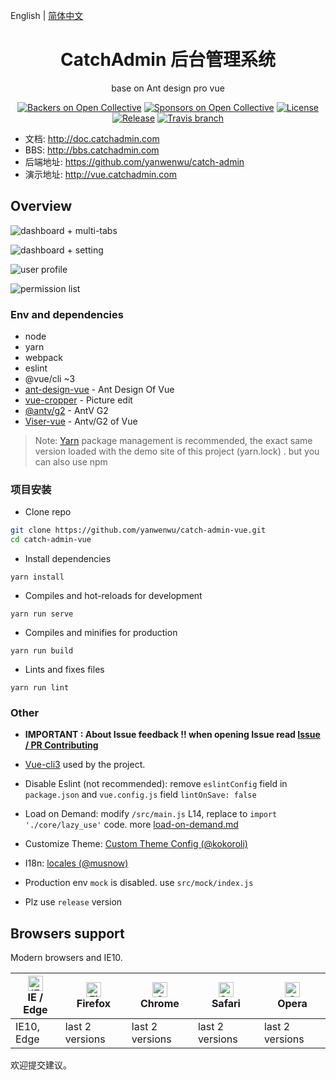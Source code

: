 English | [简体中文](./README.zh-CN.md)

<h1 align="center">CatchAdmin 后台管理系统</h1>
<div align="center">
base on Ant design pro vue 
</div>

<div align="center">

[![Backers on Open Collective](https://opencollective.com/ant-design-pro-vue/backers/badge.svg)](#backers) [![Sponsors on Open Collective](https://opencollective.com/ant-design-pro-vue/sponsors/badge.svg)](#sponsors) [![License](https://img.shields.io/npm/l/package.json.svg?style=flat)](https://github.com/sendya/ant-design-pro-vue/blob/master/LICENSE)
[![Release](https://img.shields.io/github/release/sendya/ant-design-pro-vue.svg?style=flat)](https://github.com/sendya/ant-design-pro-vue/releases/latest)
[![Travis branch](https://travis-ci.org/sendya/ant-design-pro-vue.svg?branch=master)](https://travis-ci.org/sendya/ant-design-pro-vue)

</div>

- 文档: http://doc.catchadmin.com
- BBS: http://bbs.catchadmin.com
- 后端地址: https://github.com/yanwenwu/catch-admin
- 演示地址: http://vue.catchadmin.com

Overview
----

![dashboard + multi-tabs](https://static-2.loacg.com/open/static/github/20190224163345.jpg)

![dashboard + setting](https://static-2.loacg.com/open/static/github/20181126112124.png)

![user profile](https://static-2.loacg.com/open/static/github/20180916-134251.png)

![permission list](https://static-2.loacg.com/open/static/github/20180916-154937.png)


### Env and dependencies

- node
- yarn
- webpack
- eslint
- @vue/cli ~3
- [ant-design-vue](https://github.com/vueComponent/ant-design-vue) - Ant Design Of Vue 
- [vue-cropper](https://github.com/xyxiao001/vue-cropper) - Picture edit
- [@antv/g2](https://antv.alipay.com/zh-cn/index.html) - AntV G2
- [Viser-vue](https://viserjs.github.io/docs.html#/viser/guide/installation)  - Antv/G2 of Vue

> Note:  [Yarn](https://yarnpkg.com/) package management is recommended, the exact same version loaded with the demo site of this project (yarn.lock) . but you can also use npm


### 项目安装

- Clone repo
```bash
git clone https://github.com/yanwenwu/catch-admin-vue.git
cd catch-admin-vue
```

- Install dependencies
```
yarn install
```

- Compiles and hot-reloads for development
```
yarn run serve
```

- Compiles and minifies for production
```
yarn run build
```

- Lints and fixes files
```
yarn run lint
```


### Other

- **IMPORTANT : About Issue feedback !! when opening Issue read [Issue / PR Contributing](https://github.com/sendya/ant-design-pro-vue/issues/90)**

- [Vue-cli3](https://cli.vuejs.org/guide/) used by the project.

- Disable Eslint (not recommended): remove `eslintConfig`  field in `package.json`  and `vue.config.js` field `lintOnSave: false`

- Load on Demand: modify `/src/main.js` L14,  replace to `import './core/lazy_use'` code. more [load-on-demand.md](./docs/load-on-demand.md)

- Customize Theme:  [Custom Theme Config (@kokoroli)](https://github.com/kokoroli/antd-awesome/blob/master/docs/Ant_Design_%E6%A0%B7%E5%BC%8F%E8%A6%86%E7%9B%96.md)

- I18n: [locales (@musnow)](./src/locales/index.js)

- Production env `mock` is disabled. use `src/mock/index.js`

- Plz use `release` version

## Browsers support

Modern browsers and IE10.

| [<img src="https://raw.githubusercontent.com/alrra/browser-logos/master/src/edge/edge_48x48.png" alt="IE / Edge" width="24px" height="24px" />](http://godban.github.io/browsers-support-badges/)</br>IE / Edge | [<img src="https://raw.githubusercontent.com/alrra/browser-logos/master/src/firefox/firefox_48x48.png" alt="Firefox" width="24px" height="24px" />](http://godban.github.io/browsers-support-badges/)</br>Firefox | [<img src="https://raw.githubusercontent.com/alrra/browser-logos/master/src/chrome/chrome_48x48.png" alt="Chrome" width="24px" height="24px" />](http://godban.github.io/browsers-support-badges/)</br>Chrome | [<img src="https://raw.githubusercontent.com/alrra/browser-logos/master/src/safari/safari_48x48.png" alt="Safari" width="24px" height="24px" />](http://godban.github.io/browsers-support-badges/)</br>Safari | [<img src="https://raw.githubusercontent.com/alrra/browser-logos/master/src/opera/opera_48x48.png" alt="Opera" width="24px" height="24px" />](http://godban.github.io/browsers-support-badges/)</br>Opera |
| --- | --- | --- | --- | --- |
| IE10, Edge | last 2 versions | last 2 versions | last 2 versions | last 2 versions |

欢迎提交建议。
